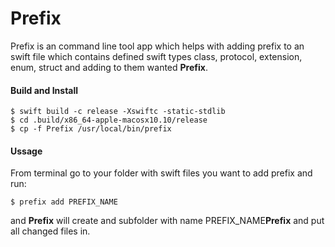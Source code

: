 # Prefix
Prefix is an command line tool app which helps with adding prefix to an swift file which contains defined swift types class, protocol, extension, enum, struct and adding to them wanted **Prefix**.

#### Build and Install

```
$ swift build -c release -Xswiftc -static-stdlib
$ cd .build/x86_64-apple-macosx10.10/release
$ cp -f Prefix /usr/local/bin/prefix
```

#### Ussage

From terminal go to your folder with swift files you want to add prefix and run:

```
$ prefix add PREFIX_NAME
```

and **Prefix** will create and subfolder with name PREFIX_NAME**Prefix** and put all changed files in.
